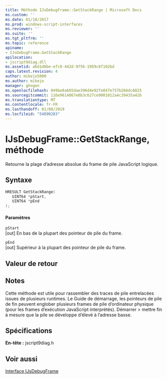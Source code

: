 ```yaml
---
title: Méthode IJsDebugFrame::GetStackRange | Microsoft Docs
ms.custom: ''
ms.date: 01/18/2017
ms.prod: windows-script-interfaces
ms.reviewer: ''
ms.suite: ''
ms.tgt_pltfrm: ''
ms.topic: reference
apiname:
- IJsDebugFrame.GetStackRange
apilocation:
- jscript9diag.dll
ms.assetid: a6d1d8be-efc0-442d-9756-1959c8f102bd
caps.latest.revision: 4
author: mikejo5000
ms.author: mikejo
manager: ghogen
ms.openlocfilehash: 049be8a665dae396d4e92fe847e757b266dc6025
ms.sourcegitcommit: 116e9614867e0b3c627ce9001012a4c39435a42b
ms.translationtype: MT
ms.contentlocale: fr-FR
ms.lasthandoff: 01/08/2019
ms.locfileid: "54090283"
---
```

# <a name="ijsdebugframegetstackrange-method"></a>IJsDebugFrame::GetStackRange, méthode
Retourne la plage d’adresse absolue du frame de pile JavaScript logique.  
  
## <a name="syntax"></a>Syntaxe  
  
```cpp
HRESULT GetStackRange(  
   UINT64 *pStart,  
   UINT64 *pEnd  
);  
```  
  
#### <a name="parameters"></a>Paramètres  
 `pStart`  
 [out] En bas de la plupart des pointeur de pile du frame.  
  
 `pEnd`  
 [out] Supérieur à la plupart des pointeur de pile du frame.  
  
## <a name="return-value"></a>Valeur de retour  
  
## <a name="remarks"></a>Notes  
 Cette méthode est utile pour rassembler des traces de pile entrelacées issues de plusieurs runtimes. Le Guide de démarrage, les pointeurs de pile de fin peuvent englober plusieurs frames de pile d’ordinateur physique (pour les frames d’exécution JavaScript interprétés). Démarrer > mettre fin à mesure que la pile se développe d’élevé à l’adresse basse.  
  
## <a name="requirements"></a>Spécifications  
 **En-tête :** jscript9diag.h  
  
## <a name="see-also"></a>Voir aussi  
 [Interface IJsDebugFrame](../../winscript/reference/ijsdebugframe-interface.md)